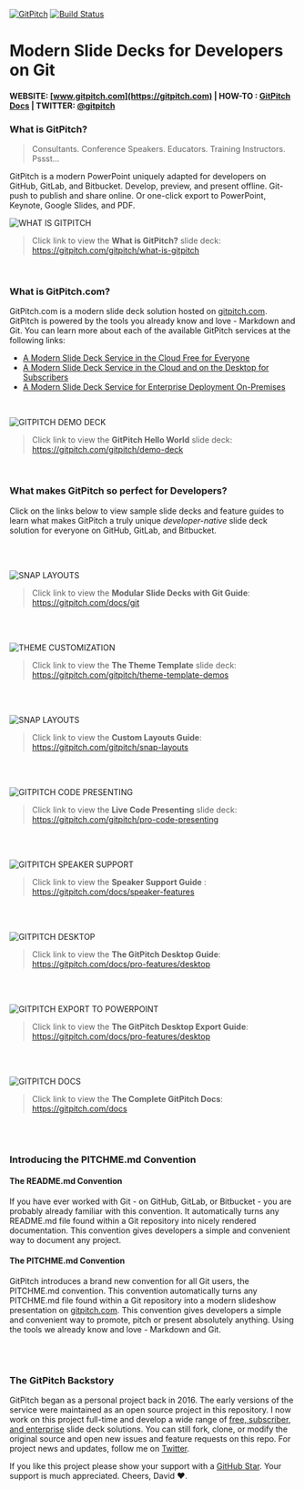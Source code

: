 [![GitPitch](https://gitpitch.com/assets/badge.svg)](https://gitpitch.com/gitpitch/gitpitch/master) [![Build Status](https://semaphoreci.com/api/v1/onetapbeyond/gitpitch/branches/master/shields_badge.svg)](https://semaphoreci.com/onetapbeyond/gitpitch)

# Modern Slide Decks for Developers on Git

#### WEBSITE: [www.gitpitch.com](https://gitpitch.com) | HOW-TO : [GitPitch Docs](https://gitpitch.com/docs) | TWITTER: [@gitpitch](https://twitter.com/gitpitch)


### What is GitPitch?

> Consultants. Conference Speakers. Educators. Training Instructors. Pssst...

GitPitch is a modern PowerPoint uniquely adapted for developers on GitHub,
GitLab, and Bitbucket. Develop, preview, and present offline. Git-push to
publish and share online. Or one-click export to PowerPoint, Keynote, Google
Slides, and PDF.

![WHAT IS GITPITCH](assets/images/gitpitch-what-is-gitpitch.jpg)

> Click link to view the **What is GitPitch?** slide deck: https://gitpitch.com/gitpitch/what-is-gitpitch

<br>

### What is GitPitch.com?

GitPitch.com is a modern slide deck solution hosted on
[gitpitch.com](https://gitpitch.com). GitPitch is powered by the tools you
already know and love - Markdown and Git. You can learn more about each of
the available GitPitch services at the following links:

- [A Modern Slide Deck Service in the Cloud Free for Everyone](https://gitpitch.com/free-features)
- [A Modern Slide Deck Service in the Cloud and on the Desktop for Subscribers](https://gitpitch.com/features)
- [A Modern Slide Deck Service for Enterprise Deployment On-Premises](https://gitpitch.com/enterprise)

<br>

![GITPITCH DEMO DECK](assets/images/gitpitch-demo-deck.jpg)

> Click link to view the **GitPitch Hello World** slide deck: https://gitpitch.com/gitpitch/demo-deck

<br>

### What makes GitPitch so perfect for Developers?

Click on the links below to view sample slide decks and feature guides to
learn what makes GitPitch a truly unique *developer-native* slide deck solution
for everyone on GitHub, GitLab, and Bitbucket.

<br><br>

![SNAP LAYOUTS](assets/images/gitpitch-modular.jpg)

> Click link to view the **Modular Slide Decks with Git Guide**: https://gitpitch.com/docs/git

<br><br>

![THEME CUSTOMIZATION](assets/images/gitpitch-theme-template.jpg)

> Click link to view the **The Theme Template** slide deck: https://gitpitch.com/gitpitch/theme-template-demos

<br><br>

![SNAP LAYOUTS](assets/images/gitpitch-snap-layouts.jpg)

> Click link to view the **Custom Layouts Guide**: https://gitpitch.com/gitpitch/snap-layouts

<br><br>

![GITPITCH CODE PRESENTING](assets/images/gitpitch-code-presenting.gif)

> Click link to view the **Live Code Presenting** slide deck: https://gitpitch.com/gitpitch/pro-code-presenting

<br><br>

![GITPITCH SPEAKER SUPPORT](assets/images/gitpitch-speaker-support.jpg)

> Click link to view the **Speaker Support Guide** : https://gitpitch.com/docs/speaker-features

<br><br>

![GITPITCH DESKTOP](assets/images/gitpitch-desktop.gif)

> Click link to view the **The GitPitch Desktop Guide**: https://gitpitch.com/docs/pro-features/desktop

<br><br>

![GITPITCH EXPORT TO POWERPOINT](assets/images/gitpitch-export-powerpoint.jpg)

> Click link to view the **The GitPitch Desktop Export Guide**: https://gitpitch.com/docs/pro-features/desktop

<br><br>

![GITPITCH DOCS](assets/images/gitpitch-docs.jpg)

> Click link to view the **The Complete GitPitch Docs**: https://gitpitch.com/docs

<br><br>

### Introducing the PITCHME.md Convention

#### The README.md Convention

If you have ever worked with Git - on GitHub, GitLab, or Bitbucket - you are
probably already familiar with this convention. It automatically turns any
README.md file found within a Git repository into nicely rendered documentation.
This convention gives developers a simple and convenient way to document any
project.

#### The PITCHME.md Convention

GitPitch introduces a brand new convention for all Git users, the PITCHME.md
convention. This convention automatically turns any PITCHME.md file found
within a Git repository into a modern slideshow presentation on
[gitpitch.com](https://gitpitch.com). This convention gives developers a simple
and convenient way to promote, pitch or present absolutely anything. Using the
tools we already know and love - Markdown and Git.

<br><br>

### The GitPitch Backstory

GitPitch began as a personal project back in 2016. The early versions of the
service were maintained as an open source project in this repository. I now
work on this project full-time and develop a wide range of
[free, subscriber, and enterprise](https://gitpitch.com/pricing) slide deck
solutions. You can still fork, clone, or modify the original source and open
new issues and feature requests on this repo. For project news and updates,
follow me on [Twitter](https://twitter.com/gitpitch).

If you like this project please show your support with a
[GitHub Star](https://github.com/gitpitch/gitpitch/stargazers). Your support is
much appreciated. Cheers, David :heart:.

<br><br>
